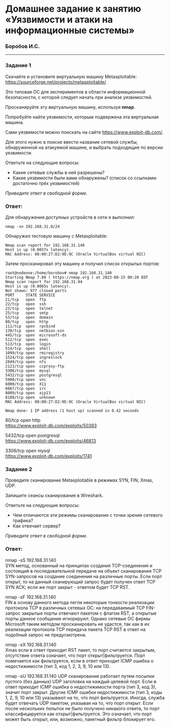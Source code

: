# Домашнее задание к занятию «Уязвимости и атаки на информационные системы»

### Боробов И.С.
------

### Задание 1

Скачайте и установите виртуальную машину Metasploitable: https://sourceforge.net/projects/metasploitable/.

Это типовая ОС для экспериментов в области информационной безопасности, с которой следует начать при анализе уязвимостей.

Просканируйте эту виртуальную машину, используя **nmap**.

Попробуйте найти уязвимости, которым подвержена эта виртуальная машина.

Сами уязвимости можно поискать на сайте https://www.exploit-db.com/.

Для этого нужно в поиске ввести название сетевой службы, обнаруженной на атакуемой машине, и выбрать подходящие по версии уязвимости.

Ответьте на следующие вопросы:

- Какие сетевые службы в ней разрешены?
- Какие уязвимости были вами обнаружены? (список со ссылками: достаточно трёх уязвимостей)
  
*Приведите ответ в свободной форме.*  

### Ответ:
Для обнаружения доступных устройств в сети я выполнил:  
```
nmap -sn 192.168.31.0/24  
```
Обнаружил тестовую машину с Metasploitable: 
```
Nmap scan report for 192.168.31.140
Host is up (0.0037s latency).
MAC Address: 08:00:27:D2:9E:9C (Oracle VirtualBox virtual NIC)
```
Затем просканировал эту машину и получил список открытых портов:
```
root@nodeone:/home/borobov# nmap 192.168.31.140
Starting Nmap 7.80 ( https://nmap.org ) at 2023-08-15 00:20 EDT
Nmap scan report for 192.168.31.94
Host is up (0.0065s latency).
Not shown: 977 closed ports
PORT     STATE SERVICE
21/tcp   open  ftp
22/tcp   open  ssh
23/tcp   open  telnet
25/tcp   open  smtp
53/tcp   open  domain
80/tcp   open  http
111/tcp  open  rpcbind
139/tcp  open  netbios-ssn
445/tcp  open  microsoft-ds
512/tcp  open  exec
513/tcp  open  login
514/tcp  open  shell
1099/tcp open  rmiregistry
1524/tcp open  ingreslock
2049/tcp open  nfs
2121/tcp open  ccproxy-ftp
3306/tcp open  mysql
5432/tcp open  postgresql
5900/tcp open  vnc
6000/tcp open  X11
6667/tcp open  irc
8009/tcp open  ajp13
8180/tcp open  unknown
MAC Address: 08:00:27:D2:9E:9C (Oracle VirtualBox virtual NIC)

Nmap done: 1 IP address (1 host up) scanned in 0.42 seconds
```
80/tcp   open  http  
https://www.exploit-db.com/exploits/50383  

5432/tcp open  postgresql  
https://www.exploit-db.com/exploits/46813  

3306/tcp open  mysql  
https://www.exploit-db.com/exploits/1741  

### Задание 2

Проведите сканирование Metasploitable в режимах SYN, FIN, Xmas, UDP.

Запишите сеансы сканирования в Wireshark.

Ответьте на следующие вопросы:

- Чем отличаются эти режимы сканирования с точки зрения сетевого трафика?
- Как отвечает сервер?

*Приведите ответ в свободной форме.*

### Ответ:

nmap -sS 192.168.31.140  
SYN метод, основанный на принципах создания TCP-соединения и состоящий в последовательной передаче на объект сканирования TCP SYN-запросов на создание соединения на различные порты. Если порт открыт, то на данный сканирующий запрос будет получен ответ TCP SYN АСК; если же порт закрыт - ответом будет TCP RST.  

nmap -sF 192.168.31.140  
FIN в основу данного метода легли некоторые тонкости реализации протокола TCP в различных сетевых ОС: на передаваемый TCP FIN-запрос закрытые порты отвечают пакетом с флагом RST, а открытые порты данное сообщение игнорируют. Однако сетевые ОС фирмы Microsoft таким методом просканировать не удастся, так как в их реализации протокола TCP передача пакета TCP RST в ответ на подобный запрос не предусмотрена.   

nmap -sX 192.168.31.140  
Xmas если в ответ приходит RST пакет, то порт считается закрытым, отсутствие ответа означает, что порт открыт|фильтруется. Порт помечается как фильтруется, если в ответ приходит ICMP ошибка о недостижимости (тип 3, код 1, 2, 3, 9, 10 или 13).

nmap -sU 192.168.31.140
UDP сканирование работает путем посылки пустого (без данных) UDP заголовка на каждый целевой порт. Если в ответ приходит ICMP ошибка о недостижимости порта (тип 3, код 3), значит порт закрыт. Другие ICMP ошибки недостижимости (тип 3, коды 1, 2, 9, 10 или 13) указывают на то, что порт фильтруется. Иногда, служба будет отвечать UDP пакетом, указывая на то, что порт открыт. Если после нескольких попыток не было получено никакого ответа, то порт классифицируется как открыт|фильтруется. Это означает, что порт может быть открыт, или, возможно, пакетный фильтр блокирует его.
